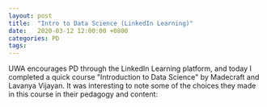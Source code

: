 ```yaml
---
layout: post
title:  "Intro to Data Science (LinkedIn Learning)"
date:   2020-03-12 12:00:00 +0800
categories: PD
tags:
---
```


UWA encourages PD through the LinkedIn Learning platform, and today I completed a quick course "Introduction to Data Science" by Madecraft and Lavanya Vijayan. It was interesting to note some of the choices they made in this course in their pedagogy and content: 

